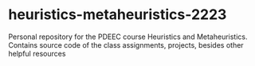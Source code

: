 # heuristics-metaheuristics-2223
Personal repository for the PDEEC course Heuristics and Metaheuristics. Contains source code of the class assignments, projects, besides other helpful resources
